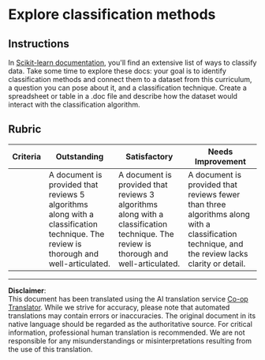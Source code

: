<!--
CO_OP_TRANSLATOR_METADATA:
{
  "original_hash": "b2a01912beb24cfb0007f83594dba801",
  "translation_date": "2025-09-06T10:57:42+00:00",
  "source_file": "4-Classification/1-Introduction/assignment.md",
  "language_code": "en"
}
-->
# Explore classification methods

## Instructions

In [Scikit-learn documentation](https://scikit-learn.org/stable/supervised_learning.html), you'll find an extensive list of ways to classify data. Take some time to explore these docs: your goal is to identify classification methods and connect them to a dataset from this curriculum, a question you can pose about it, and a classification technique. Create a spreadsheet or table in a .doc file and describe how the dataset would interact with the classification algorithm.

## Rubric

| Criteria | Outstanding                                                                                                                         | Satisfactory                                                                                                                        | Needs Improvement                                                                                                                                             |
| -------- | ----------------------------------------------------------------------------------------------------------------------------------- | ----------------------------------------------------------------------------------------------------------------------------------- | ------------------------------------------------------------------------------------------------------------------------------------------------------------- |
|          | A document is provided that reviews 5 algorithms along with a classification technique. The review is thorough and well-articulated. | A document is provided that reviews 3 algorithms along with a classification technique. The review is thorough and well-articulated. | A document is provided that reviews fewer than three algorithms along with a classification technique, and the review lacks clarity or detail.               |

---

**Disclaimer**:  
This document has been translated using the AI translation service [Co-op Translator](https://github.com/Azure/co-op-translator). While we strive for accuracy, please note that automated translations may contain errors or inaccuracies. The original document in its native language should be regarded as the authoritative source. For critical information, professional human translation is recommended. We are not responsible for any misunderstandings or misinterpretations resulting from the use of this translation.